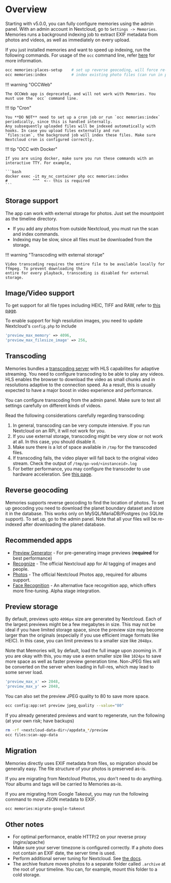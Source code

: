# Overview

Starting with v5.0.0, you can fully configure memories using the admin panel. With an admin account in Nextcloud, go to `Settings -> Memories`. Memories runs a background indexing job to extract EXIF metadata from photos and videos, as well as immediately on every upload.

If you just installed memories and want to speed up indexing, run the following commands. For usage of the `occ` command line, refer [here](https://docs.nextcloud.com/server/latest/admin_manual/configuration_server/occ_command.html) for more information.

```bash
occ memories:places-setup    # set up reverse geocoding, will force re-indexing
occ memories:index           # index existing photo files (can run in parallel, refer to admin panel)
```

!!! warning "OCCWeb"

    The OCCWeb app is deprecated, and will not work with Memories. You must use the `occ` command line.

!!! tip "Cron"

    You **DO NOT** need to set up a cron job or run `occ memories:index` periodically, since this is handled internally.
    Any subsequently uploaded files will be indexed automatically with hooks. In case you upload files externally and run
    `files:scan`, the background job will index these files. Make sure Nextcloud cron is configured correctly.

!!! tip "OCC with Docker"

    If you are using docker, make sure you run these commands with an interactive TTY. For example,

    ```bash
    docker exec -it my_nc_container php occ memories:index
    #           ^^^  <-- this is required
    ```

## Storage support

The app can work with external storage for photos. Just set the mountpoint as the timeline directory.

- If you add any photos from outside Nextcloud, you must run the scan and index commands.
- Indexing may be slow, since all files must be downloaded from the storage.

!!! warning "Transcoding with external storage"

    Video transcoding requires the entire file to be available locally for ffmpeg. To prevent downloading the
    entire for every playback, transcoding is disabled for external storage.

## Image/Video support

To get support for all file types including HEIC, TIFF and RAW, refer to [this page](./file-types.md).

To enable support for high resolution images, you need to update Nextcloud's `config.php` to include

```php
'preview_max_memory' => 4096,
'preview_max_filesize_image' => 256,
```

## Transcoding

Memories bundles a [transcoding server](https://github.com/pulsejet/go-vod) with HLS capabilites for adaptive streaming. You need to configure transcoding to be able to play any videos. HLS enables the browser to download the video as small chunks and in resolutions adaptive to the connection speed. As a result, this is usually expected to have a major boost in video experience and performance.

You can configure transcoding from the admin panel. Make sure to test all settings carefully on different kinds of videos.

Read the following considerations carefully regarding transcoding:

1. In general, transcoding can be very compute intensive. If you run Nextcloud on an RPi, it will not work for you.
1. If you use external storage, transcoding might be very slow or not work at all. In this case, you should disable it.
1. Make sure there is a lot of space available in `/tmp` for the transcoded files.
1. If transcoding fails, the video player will fall back to the original video stream. Check the output of `/tmp/go-vod/<instanceid>.log`
1. For better performance, you may configure the transcoder to use hardware acceleration. See [this page](./hw-transcoding.md).

## Reverse geocoding

Memories supports reverse geocoding to find the location of photos. To set up geocoding you need to download the planet boundary dataset and store it in the database. This works only on MySQL/MariaDB/Postgres (no SQLite support). To set up, go to the admin panel. Note that all your files will be re-indexed after downloading the planet database.

## Recommended apps

- [Preview Generator](https://github.com/rullzer/previewgenerator) - For pre-generating image previews (**required** for best performance)
- [Recognize](https://github.com/nextcloud/recognize) - The official Nextcloud app for AI tagging of images and people.
- [Photos](https://github.com/nextcloud/photos) - The official Nextcloud Photos app, required for albums support.
- [Face Recognition](https://github.com/matiasdelellis/facerecognition) - An alternative face recognition app, which offers more fine-tuning. Alpha stage integration.

## Preview storage

By default, previews upto `4096px` size are generated by Nextcloud. Each of the largest previews might be a few megabytes in size. This may not be ideal if you have limited storage space, since the preview size may become larger than the originals (especially if you use efficient image formats like HEIC). In this case, you can limit previews to a smaller size like `2048px`.

Note that Memories will, by default, load the full image upon zooming in. If you are okay with this, you may use a even smaller size like `1024px` to save more space as well as faster preview generation time. Non-JPEG files will be converted on the server when loading in full-res, which may lead to some server load.

```php
'preview_max_x' => 2048,
'preview_max_y' => 2048,
```

You can also set the preview JPEG quality to 80 to save more space.

```bash
occ config:app:set preview jpeg_quality --value="80"
```

If you already generated previews and want to regenerate, run the following (at your own risk; have backups)

```bash
rm -rf <nextcloud-data-dir>/appdata_*/preview
occ files:scan-app-data
```

## Migration

Memories directly uses EXIF metadata from files, so migration should be generally easy. The file structure of your photos is preserved as-is.

If you are migrating from Nextcloud Photos, you don't need to do anything. Your albums and tags will be carried to Memories as-is.

If you are migrating from Google Takeout, you may run the following command to move JSON metadata to EXIF.

```bash
occ memories:migrate-google-takeout
```

## Other notes

- For optimal performance, enable HTTP/2 on your reverse proxy (nginx/apache)
- Make sure your server timezone is configured correctly. If a photo does not contain an EXIF date, the server time is used.
- Perform additional server tuning for Nextcloud. See [the docs](https://docs.nextcloud.com/server/latest/admin_manual/installation/server_tuning.html).
- The archive feature moves photos to a separate folder called `.archive` at the root of your timeline. You can, for example, mount this folder to a cold storage.
